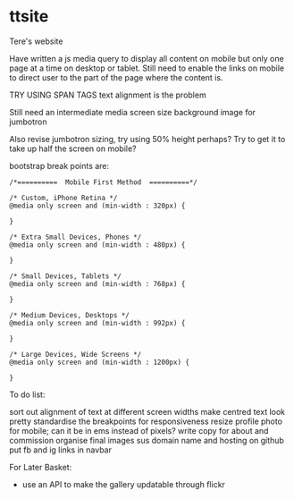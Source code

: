# ttsite
Tere's website


Have written a js media query to display all content on mobile but only one page at a time on desktop or tablet. Still need to enable the links on mobile to direct user to the part of the page where the content is.

TRY USING SPAN TAGS
text alignment is the problem


Still need an intermediate media screen size background image for jumbotron

Also revise jumbotron sizing, try using 50% height perhaps? Try to get it to take up half the screen on mobile?

bootstrap break points are:


    /*==========  Mobile First Method  ==========*/

    /* Custom, iPhone Retina */
    @media only screen and (min-width : 320px) {

    }

    /* Extra Small Devices, Phones */
    @media only screen and (min-width : 480px) {

    }

    /* Small Devices, Tablets */
    @media only screen and (min-width : 768px) {

    }

    /* Medium Devices, Desktops */
    @media only screen and (min-width : 992px) {

    }

    /* Large Devices, Wide Screens */
    @media only screen and (min-width : 1200px) {

    }


To do list:

sort out alignment of text at different screen widths
make centred text look pretty
standardise the breakpoints for responsiveness
resize profile photo for mobile; can it be in ems instead of pixels?
write copy for about and commission
organise final images
sus domain name and hosting on github
put fb and ig links in navbar

For Later Basket:
- use an API to make the gallery updatable through flickr